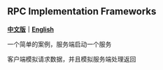 ## RPC Implementation Frameworks
**[中文版](READMEChina.md)｜[English](README.md)**

一个简单的案例，服务端启动一个服务

客户端模拟请求数据，并且模拟服务端处理返回
